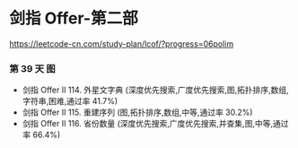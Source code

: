 # 剑指 Offer-第二部
https://leetcode-cn.com/study-plan/lcof/?progress=06polim


### 第 39 天 图
* 剑指 Offer II 114. 外星文字典 (深度优先搜索,广度优先搜索,图,拓扑排序,数组,字符串,困难,通过率 41.7%)
* 剑指 Offer II 115. 重建序列 (图,拓扑排序,数组,中等,通过率 30.2%)
* 剑指 Offer II 116. 省份数量 (深度优先搜索,广度优先搜索,并查集,图,中等,通过率 66.4%)
